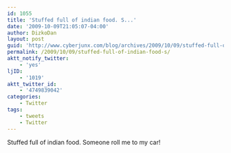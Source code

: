 ```yaml
---
id: 1055
title: 'Stuffed full of indian food. S...'
date: '2009-10-09T21:05:07-04:00'
author: DizkoDan
layout: post
guid: 'http://www.cyberjunx.com/blog/archives/2009/10/09/stuffed-full-of-indian-food-s/'
permalink: /2009/10/09/stuffed-full-of-indian-food-s/
aktt_notify_twitter:
    - 'yes'
ljID:
    - '1019'
aktt_twitter_id:
    - '4749839042'
categories:
    - Twitter
tags:
    - tweets
    - Twitter
---
```


Stuffed full of indian food. Someone roll me to my car!